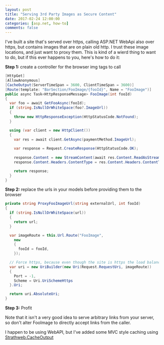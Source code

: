 ```yaml
---
layout: post
title: "Serving 3rd Party Images as Secure Content"
date: 2017-02-24 12:00:00
categories: [asp.net, how-to]
comments: false
---
```


I've built a site that's served over https, calling ASP.NET WebApi also over https, but contains images that are on plain old http. I trust these image locations, and just want to proxy them. This is kind of a wierd thing to want to do, but if this ever happens to you, here's how to do it:

**Step 1:** create a controller for the browser img tags to call

```csharp
[HttpGet]
[AllowAnonymous]
[CacheOutput(ServerTimeSpan = 3600, ClientTimeSpan = 3600)]
[Route(template: "BarSection/FooImage/{fooId}", Name = "FooImage")]
public async Task<HttpResponseMessage> FooImage(int fooId)
{
  var foo = await GetFooAsync(fooId);
  if (string.IsNullOrWhiteSpace(foo?.ImageUrl))
  {
    throw new HttpResponseException(HttpStatusCode.NotFound);
  }

  using (var client = new HttpClient())
  {
    var res = await client.GetAsync(paymentMethod.ImageUrl);
		
    var response = Request.CreateResponse(HttpStatusCode.OK);
		
	response.Content = new StreamContent(await res.Content.ReadAsStreamAsync());
	response.Content.Headers.ContentType = res.Content.Headers.ContentType;

	return response;
  }
}
```

**Step 2:** replace the urls in your models before providing them to the browser

```csharp
private string ProxyFooImageUrl(string externalUrl, int fooId)
{
  if (string.IsNullOrWhiteSpace(url))
  {
	return url;
  }

  var imageRoute = this.Url.Route("FooImage",
	new
	{
	  fooId = fooId,
	});

  // Force https, because even though the site is https the load balancer may be talking to this app via http
  var uri = new UriBuilder(new Uri(Request.RequestUri, imageRoute))
  {
  	Port = -1,
	Scheme = Uri.UriSchemeHttps
  }.Uri;

  return uri.AbsoluteUri;
}
```

**Step 3:** Profit


Note that it isn't a very good idea to serve arbitrary links from your server, so don't alter FooImage to directly accept links from the caller.

I happen to be using WebAPI, but I've added some MVC style caching using [Strathweb.CacheOutput](https://github.com/filipw/Strathweb.CacheOutput)